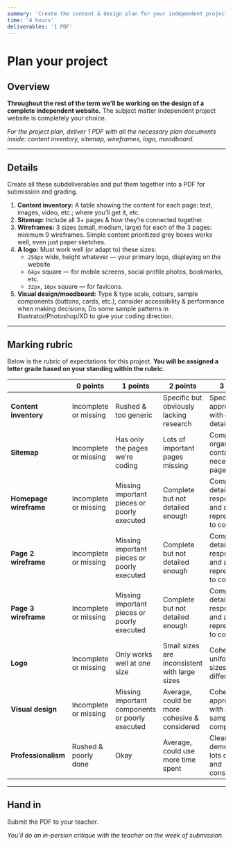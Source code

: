 ```yaml
---
summary: 'Create the content & design plan for your independent project.'
time: '4 hours'
deliverables: '1 PDF'
---
```


# Plan your project

## Overview

**Throughout the rest of the term we’ll be working on the design of a complete independent website.** The subject matter independent project website is completely your choice.

*For the project plan, deliver 1 PDF with all the necessary plan documents inside: content inventory, sitemap, wireframes, logo, moodboard.*

---

## Details

Create all these subdeliverables and put them together into a PDF for submission and grading.

1. **Content inventory:** A table showing the content for each page: text, images, video, etc.; where you’ll get it, etc.
1. **Sitemap:** Include all 3+ pages & how they’re connected together.
1. **Wireframes:** 3 sizes (small, medium, large) for each of the 3 pages: minimum 9 wireframes.
  Simple content prioritized grey boxes works well, even just paper sketches.
1. **A logo:** Must work well (or adapt to) these sizes:
    - `256px` wide, height whatever — your primary logo, displaying on the website
    - `64px` square — for mobile screens, social profile photos, bookmarks, etc.
    - `32px`, `16px` square — for favicons.
1. **Visual design/moodboard:** Type & type scale, colours, sample components (buttons, cards, etc.), consider accessibility & performance when making decisions; Do some sample patterns in Illustrator/Photoshop/XD to give your coding direction.

------

## Marking rubric

Below is the rubric of expectations for this project. **You will be assigned a letter grade based on your standing within the rubric.**

| | 0 points | 1 points | 2 points | 3 points |
| --- | --- | --- | --- | --- |
| **Content inventory** | Incomplete or missing | Rushed & too generic | Specific but obviously lacking research | Specific and appropriate, with good details |
| **Sitemap** | Incomplete or missing | Has only the pages we’re coding | Lots of important pages missing | Complete, organized and contains all necessary pages |
| **Homepage wireframe** | Incomplete or missing | Missing important pieces or poorly executed | Complete but not detailed enough | Complete, detailed, responsive, and a good representation to code from |
| **Page 2 wireframe** | Incomplete or missing | Missing important pieces or poorly executed | Complete but not detailed enough | Complete, detailed, responsive, and a good representation to code from |
| **Page 3 wireframe** | Incomplete or missing | Missing important pieces or poorly executed | Complete but not detailed enough | Complete, detailed, responsive, and a good representation to code from |
| **Logo** | Incomplete or missing | Only works well at one size | Small sizes are inconsistent with large sizes | Cohesive & uniform for all sizes, even if different |
| **Visual design** | Incomplete or missing | Missing important components or poorly executed | Average, could be more cohesive & considered | Cohesive & appropriate with a good sample of components |
| **Professionalism** | Rushed & poorly done | Okay | Average, could use more time spent | Clearly demonstrated lots of effort and consideration |

---

## Hand in

Submit the PDF to your teacher.

*You’ll do an in-persion critique with the teacher on the week of submission.*

